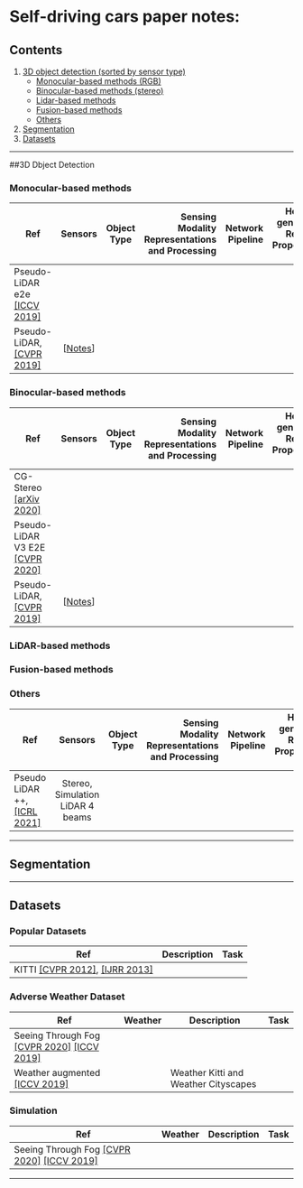 # Self-driving cars paper notes: 
## Contents

1. [3D object detection (sorted by sensor type)](#3d-object-detection)
	+ [Monocular-based methods (RGB)](#monocular-based-methods)
	+ [Binocular-based methods (stereo)](#binocular-based-methods)
	+ [Lidar-based methods](#lidar-based-methods)
	+ [Fusion-based methods](#fusion-based-methods)
	+ [Others](#others)
2. [Segmentation](#segmentation)
3. [Datasets](#datasets)

***
##3D Dbject Detection
### Monocular-based methods

| Ref  | Sensors | Object Type | Sensing Modality Representations and Processing | Network Pipeline | How to generate Region Proposals (RP) | When to fuse | Fusion Operation and Method | Fusion Level | Datasets | Notes |
| -- |:--:| :--:| --:| --:| --:| --:| --:| --: | --:| --:|
| Pseudo-LiDAR e2e [[ICCV 2019]](https://github.com/xinshuoweng/Mono3DPLiDAR) |
| Pseudo-LiDAR, [[CVPR 2019]](https://openaccess.thecvf.com/content_CVPR_2019/papers/Wang_Pseudo-LiDAR_From_Visual_Depth_Estimation_Bridging_the_Gap_in_3D_CVPR_2019_paper.pdf)| [[Notes](paper_notes/test.md)] | 



### Binocular-based methods
| Ref  | Sensors | Object Type | Sensing Modality Representations and Processing | Network Pipeline | How to generate Region Proposals (RP) | When to fuse | Fusion Operation and Method | Fusion Level | Datasets | Notes |
| -- |:--:| :--:| --:| --:| --:| --:| --:| --: | --:| --:|
| CG-Stereo [[arXiv 2020]](https://arxiv.org/pdf/2003.05505.pdf) |
| Pseudo-LiDAR V3 E2E [[CVPR 2020]](https://openaccess.thecvf.com/content_CVPR_2020/papers/Qian_End-to-End_Pseudo-LiDAR_for_Image-Based_3D_Object_Detection_CVPR_2020_paper.pdf) |
| Pseudo-LiDAR, [[CVPR 2019]](https://openaccess.thecvf.com/content_CVPR_2019/papers/Wang_Pseudo-LiDAR_From_Visual_Depth_Estimation_Bridging_the_Gap_in_3D_CVPR_2019_paper.pdf)| [[Notes](paper_notes/test.md)] | 



### LiDAR-based methods

### Fusion-based methods
### Others
| Ref  | Sensors | Object Type | Sensing Modality Representations and Processing | Network Pipeline | How to generate Region Proposals (RP) | When to fuse | Fusion Operation and Method | Fusion Level | Datasets |
| -- |:--:| :--:| --:| --:| --:| --:| --:| --: | --:|
| Pseudo LiDAR ++, [[ICRL 2021]](https://arxiv.org/pdf/1906.06310.pdf)| Stereo, Simulation LiDAR 4 beams |

***
## Segmentation

***
## Datasets
### Popular Datasets
| Ref | Description | Task |
| -- | -- | -- | 
| KITTI [[CVPR 2012]](http://www.cvlibs.net/publications/Geiger2012CVPR.pdf), [[IJRR 2013]](http://ww.cvlibs.net/publications/Geiger2013IJRR.pdf)

### Adverse Weather Dataset
| Ref | Weather | Description | Task |
| -- | -- | -- | -- | 
| Seeing Through Fog [[CVPR 2020]](https://www.cs.princeton.edu/~fheide/AdverseWeatherFusion/) [[ICCV 2019]](https://github.com/gruberto/Gated2Depth) |
| Weather augmented [[ICCV 2019]](https://team.inria.fr/rits/computer-vision/weather-augment/) | | Weather Kitti and Weather Cityscapes |


### Simulation 
| Ref | Weather | Description | Task |
| -- | -- | -- | -- | 
| Seeing Through Fog [[CVPR 2020]](https://www.cs.princeton.edu/~fheide/AdverseWeatherFusion/) [[ICCV 2019]](https://github.com/gruberto/Gated2Depth) |

***

